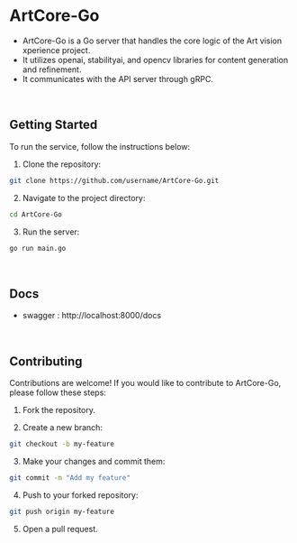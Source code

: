 # ArtCore-Go

- ArtCore-Go is a Go server that handles the core logic of the Art vision xperience project.
- It utilizes openai, stabilityai, and opencv libraries for content generation and refinement.
- It communicates with the API server through gRPC.

<br>

## Getting Started

To run the service, follow the instructions below:

1. Clone the repository:

```sh
git clone https://github.com/username/ArtCore-Go.git
```

2. Navigate to the project directory:

```sh
cd ArtCore-Go
```

3. Run the server:

```sh
go run main.go
```

<br>

## Docs

- swagger : http://localhost:8000/docs

<br>

## Contributing

Contributions are welcome! If you would like to contribute to ArtCore-Go, please follow these steps:

1. Fork the repository.

2. Create a new branch:

```sh
git checkout -b my-feature
```


3. Make your changes and commit them:

```sh
git commit -m "Add my feature"
```

4. Push to your forked repository:

```sh
git push origin my-feature
```

5. Open a pull request. 